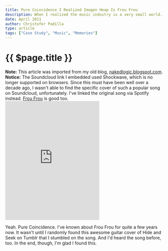```yaml
---
title: Pure Coincidence I Realized Imogen Heap Is Frou Frou
description: When I realized the music industry is a very small world.
date: April 2011
author: Christofer Padilla
type: article
tags: ["Case Study", "Music", "Memories"]
---
```


# {{ $page.title }}

<div class="info"><b>Note:</b> This article was imported from my old blog, <a href="http://nakedlogic.blogspot.com/2011/04/pure-coincidence-i-realized-imogen-heap.html">nakedlogic.blogspot.com</a>.</div>

<div class="warning"><b>Notice:</b> The Soundcloud link I embedded used Shockwave, which is no longer supported on browsers. Since this must have been well over a decade ago, I wasn't able to find the specific cover of such a popular song on Soundcloud, unfortunately. I've linked the original song via Spotify instead. <a href="https://open.spotify.com/track/3xKTpGCsafXzV4muM1Hpl3?si=WcStc-h0QKe6Lz3-IvtGJw">Frou Frou</a> is good too.</div>

<iframe src="https://open.spotify.com/embed/track/7mMlbJlXXo2mRtQ4R9sIzD" width="300" height="380" frameborder="0" allowtransparency="true" allow="encrypted-media"></iframe>

Yeah. Pure Coincidence. I've known about Frou Frou for quite a few years now. It wasn't until I randomly found this awesome guitar cover of Hide and Seek on Tumblr that I stumbled on the song. And I'd heard the song before, too. In the end, though, I'm glad I found this.

<TagLinks />

<Comments />
